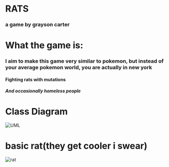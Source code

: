 # RATS
### a game by grayson carter

# What the game is:

### I aim to make this game very similar to pokemon, but instead of your average pokemon world, you are actually in new york
#### Fighting rats with mutations
##### And occasionally homeless people

# Class Diagram
![UML](https://github.com/goober42/rats/blob/main/images/ratuml.png)

# basic rat(they get cooler i swear)
![rat](https://github.com/goober42/rats/blob/main/images/baserat.png)
